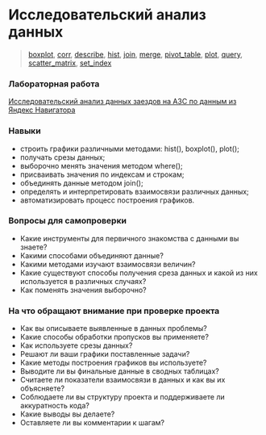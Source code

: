 # Исследовательский анализ данных
> [boxplot](boxplot.py), [corr](corr.py), [describe](describe.py), [hist](hist.py), 
> [join](join.py), [merge](merge.py), [pivot_table](pivot_table.py), [plot](plot.py),
> [query](query.py), [scatter_matrix](scatter_matrix.md), [set_index](set_index.py)
 
### Лабораторная работа
[Исследовательский анализ данных заездов на АЗС по данным из Яндекс Навигатора](01_azs_research.py)

### Навыки
- строить графики различными методами: hist(), boxplot(), plot();
- получать срезы данных;
- выборочно менять значения методом where();
- присваивать значения по индексам и строкам;
- объединять данные методом join();
- определять и интерпретировать взаимосвязи различных данных;
- автоматизировать процесс построения графиков.

### Вопросы для самопроверки
- Какие инструменты для первичного знакомства с данными вы знаете?
- Какими способами объединяют данные?
- Какими методами изучают взаимосвязи величин?
- Какие существуют способы получения среза данных и какой из них используется в различных случаях?
- Как поменять значения выборочно?

### На что обращают внимание при проверке проекта
- Как вы описываете выявленные в данных проблемы?
- Какие способы обработки пропусков вы применяете?
- Как используете срезы данных?
- Решают ли ваши графики поставленные задачи?
- Какие методы построения графиков вы используете?
- Выводите ли вы финальные данные в сводных таблицах?
- Считаете ли показатели взаимосвязи в данных и как вы их объясняете?
- Соблюдаете ли вы структуру проекта и поддерживаете ли аккуратность кода?
- Какие выводы вы делаете?
- Оставляете ли вы комментарии к шагам?